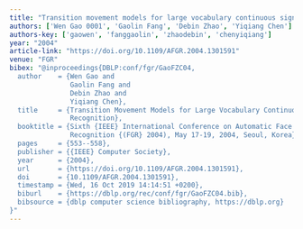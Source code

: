 ```yaml
---
title: "Transition movement models for large vocabulary continuous sign language recognition"
authors: ['Wen Gao 0001', 'Gaolin Fang', 'Debin Zhao', 'Yiqiang Chen']
authors-key: ['gaowen', 'fanggaolin', 'zhaodebin', 'chenyiqiang']
year: "2004"
article-link: "https://doi.org/10.1109/AFGR.2004.1301591"
venue: "FGR"
bibex: "@inproceedings{DBLP:conf/fgr/GaoFZC04,
  author    = {Wen Gao and
               Gaolin Fang and
               Debin Zhao and
               Yiqiang Chen},
  title     = {Transition Movement Models for Large Vocabulary Continuous Sign Language
               Recognition},
  booktitle = {Sixth {IEEE} International Conference on Automatic Face and Gesture
               Recognition {(FGR} 2004), May 17-19, 2004, Seoul, Korea},
  pages     = {553--558},
  publisher = {{IEEE} Computer Society},
  year      = {2004},
  url       = {https://doi.org/10.1109/AFGR.2004.1301591},
  doi       = {10.1109/AFGR.2004.1301591},
  timestamp = {Wed, 16 Oct 2019 14:14:51 +0200},
  biburl    = {https://dblp.org/rec/conf/fgr/GaoFZC04.bib},
  bibsource = {dblp computer science bibliography, https://dblp.org}
}"
---
```

